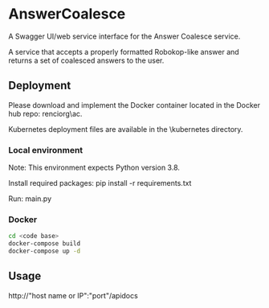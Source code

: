 # AnswerCoalesce

A Swagger UI/web service interface for the Answer Coalesce service.

A service that accepts a properly formatted Robokop-like answer and returns a set of coalesced answers to the user.

## Deployment

Please download and implement the Docker container located in the Docker hub repo: renciorg\ac. 

Kubernetes deployment files are available in the \kubernetes directory.

### Local environment

Note: This environment expects Python version 3.8.

Install required packages: pip install -r requirements.txt

Run: main.py

### Docker

```bash
cd <code base>
docker-compose build
docker-compose up -d
```
## Usage

http://"host name or IP":"port"/apidocs
